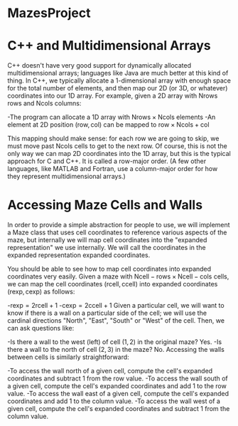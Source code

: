 # MazesProject

# C++ and Multidimensional Arrays 

C++ doesn't have very good support for dynamically allocated multidimensional arrays; languages like Java are much better at this kind of thing. In C++, we typically allocate a 1-dimensional array with enough space for the total number of elements, and then map our 2D (or 3D, or whatever) coordinates into our 1D array. For example, given a 2D array with Nrows rows and Ncols columns:

-The program can allocate a 1D array with Nrows × Ncols elements
-An element at 2D position (row, col) can be mapped to row × Ncols + col

This mapping should make sense: for each row we are going to skip, we must move past Ncols cells to get to the next row. Of course, this is not the only way we can map 2D coordinates into the 1D array, but this is the typical approach for C and C++. It is called a row-major order. (A few other languages, like MATLAB and Fortran, use a column-major order for how they represent multidimensional arrays.)

# Accessing Maze Cells and Walls
In order to provide a simple abstraction for people to use, we will implement a Maze class that uses cell coordinates to reference various aspects of the maze, but internally we will map cell coordinates into the "expanded representation" we use internally. We will call the coordinates in the expanded representation expanded coordinates.

You should be able to see how to map cell coordinates into expanded coordinates very easily. Given a maze with Ncell − rows × Ncell − cols cells, we can map the cell coordinates (rcell, ccell) into expanded coordinates (rexp, cexp) as follows:

-rexp = 2rcell + 1
-cexp = 2ccell + 1
Given a particular cell, we will want to know if there is a wall on a particular side of the cell; we will use the cardinal directions "North", "East", "South" or "West" of the cell. Then, we can ask questions like:

-Is there a wall to the west (left) of cell (1, 2) in the original maze? Yes.
-Is there a wall to the north of cell (2, 3) in the maze? No.
Accessing the walls between cells is similarly straightforward:

-To access the wall north of a given cell, compute the cell's expanded coordinates and subtract 1 from the row value.
-To access the wall south of a given cell, compute the cell's expanded coordinates and add 1 to the row value.
-To access the wall east of a given cell, compute the cell's expanded coordinates and add 1 to the column value.
-To access the wall west of a given cell, compute the cell's expanded coordinates and subtract 1 from the column value.

